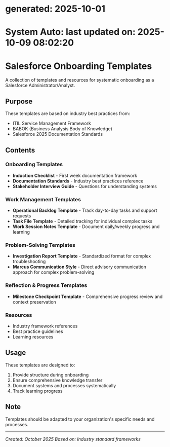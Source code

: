 # generated: 2025-10-01
# System Auto: last updated on: 2025-10-09 08:02:20
# Salesforce Onboarding Templates

A collection of templates and resources for systematic onboarding as a Salesforce Administrator/Analyst.

## Purpose

These templates are based on industry best practices from:
- ITIL Service Management Framework
- BABOK (Business Analysis Body of Knowledge)
- Salesforce 2025 Documentation Standards

## Contents

### Onboarding Templates
- **Induction Checklist** - First week documentation framework
- **Documentation Standards** - Industry best practices reference
- **Stakeholder Interview Guide** - Questions for understanding systems

### Work Management Templates
- **Operational Backlog Template** - Track day-to-day tasks and support requests
- **Task File Template** - Detailed tracking for individual complex tasks
- **Work Session Notes Template** - Document daily/weekly progress and learning

### Problem-Solving Templates
- **Investigation Report Template** - Standardized format for complex troubleshooting
- **Marcus Communication Style** - Direct advisory communication approach for complex problem-solving

### Reflection & Progress Templates
- **Milestone Checkpoint Template** - Comprehensive progress review and context preservation

### Resources
- Industry framework references
- Best practice guidelines
- Learning resources

## Usage

These templates are designed to:
1. Provide structure during onboarding
2. Ensure comprehensive knowledge transfer
3. Document systems and processes systematically
4. Track learning progress

## Note

Templates should be adapted to your organization's specific needs and processes.

---

*Created: October 2025*
*Based on: Industry standard frameworks*